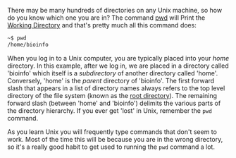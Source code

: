 There may be many hundreds of directories on any Unix machine, so how do you know which one you are in? The command [pwd][] will Print the [Working Directory][] and that's pretty much all this command does:

```bash
~$ pwd
/home/bioinfo
```

When you log in to a Unix computer, you are typically placed into your _home_ directory. In this example, after we log in, we are placed in a directory called 'bioinfo' which itself is a *subdirectory* of another directory called 'home'. Conversely, 'home' is the *parent* directory of 'bioinfo'. The first forward slash that appears in a list of directory names always refers to the top level directory of the file system (known as the [root directory][]). The remaining forward slash (between 'home' and 'bioinfo') delimits the various parts of the directory hierarchy. If you ever get 'lost' in Unix, remember the `pwd` command.

As you learn Unix you will frequently type commands that don't seem to work. Most of the time this will be because you are in the wrong directory, so it's a really good habit to get used to running the `pwd` command a lot.

[pwd]: http://en.wikipedia.org/wiki/Pwd
[Working Directory]: http://en.wikipedia.org/wiki/Working_directory
[root directory]: http://en.wikipedia.org/wiki/Root_directory
    